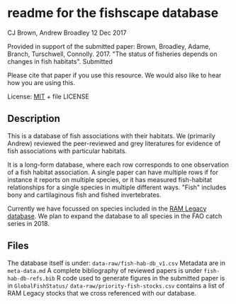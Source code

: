 # readme for the fishscape database

CJ Brown, Andrew Broadley 12 Dec 2017

Provided in support of the submitted paper:
Brown, Broadley, Adame, Branch, Turschwell, Connolly. 2017. "The status of fisheries depends on changes in fish habitats". Submitted

Please cite that paper if you use this resource. We would also like to hear how you are using this. 

License: [MIT](https://opensource.org/licenses/MIT) + file LICENSE

## Description
This is a database of fish associations with their habitats. We (primarily Andrew) reviewed the peer-reviewed and grey literatures for evidence of fish associations with particular habitats.

It is a long-form database, where each row corresponds to one observation of a fish habitat association. A single paper can have multiple rows if for instance it reports on multiple species, or it has measured fish-habitat relationships for a single species in multiple different ways.
"Fish" includes bony and cartilaginous fish and fished invertebrates.

Currently we have focussed on species included in the [RAM Legacy database](http://ramlegacy.org/). We plan to expand the database to all species in the FAO catch series in 2018.

## Files
The database itself is under: `data-raw/fish-hab-db_v1.csv`
Metadata are in `meta-data.md`
A complete bibliography of reviewed papers is under `fish-hab-db-refs.bib`
R code used to generate figures in the submitted paper is in `GlobalFishStatus/`
`data-raw/priority-fish-stocks.csv` contains a list of RAM Legacy stocks that we cross referenced with our database.
